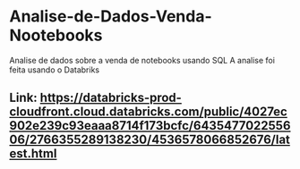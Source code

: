 # Analise-de-Dados-Venda-Nootebooks
Analise de dados sobre a venda de notebooks usando SQL
A analise foi feita usando o Databriks


## Link: https://databricks-prod-cloudfront.cloud.databricks.com/public/4027ec902e239c93eaaa8714f173bcfc/643547702255606/2766355289138230/4536578066852676/latest.html
